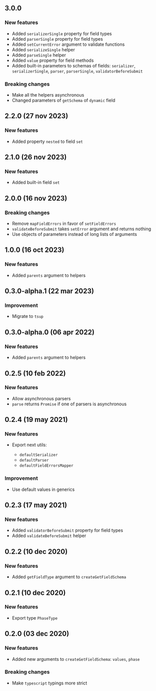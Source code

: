 ## 3.0.0

### New features

- Added `serializerSingle` property for field types
- Added `parserSingle` property for field types
- Added `setCurrentError` argument to validate functions
- Added `serializeSingle` helper
- Added `parseSingle` helper
- Added `value` property for field methods
- Added built-in parameters to schemas of fields: `serializer`, `serializerSingle`, `parser`, `parserSingle`, `validatorBeforeSubmit`

### Breaking changes

- Make all the helpers asynchronous
- Changed parameters of `getSchema` of `dynamic` field

## 2.2.0 (27 nov 2023)

### New features

- Added property `nested` to field `set`

## 2.1.0 (26 nov 2023)

### New features

- Added built-in field `set`

## 2.0.0 (16 nov 2023)

### Breaking changes

- Remove `mapFieldErrors` in favor of `setFieldErrors`
- `validateBeforeSubmit` takes `setError` argument and returns nothing
- Use objects of parameters instead of long lists of arguments

## 1.0.0 (16 oct 2023)

### New features

- Added `parents` argument to helpers

## 0.3.0-alpha.1 (22 mar 2023)

### Improvement

- Migrate to `tsup`

## 0.3.0-alpha.0 (06 apr 2022)

### New features

- Added `parents` argument to helpers

## 0.2.5 (10 feb 2022)

### New features

- Allow asynchronous parsers
- `parse` returns `Promise` if one of parsers is asynchronous

## 0.2.4 (19 may 2021)

### New features

- Export next utils:

  - `defaultSerializer`
  - `defaultParser`
  - `defaultFieldErrorsMapper`

### Improvement

- Use default values in generics

## 0.2.3 (17 may 2021)

### New features

- Added `validatorBeforeSubmit` property for field types
- Added `validateBeforeSubmit` helper

## 0.2.2 (10 dec 2020)

### New features

- Added `getFieldType` argument to `createGetFieldSchema`

## 0.2.1 (10 dec 2020)

### New features

- Export type `PhaseType`

## 0.2.0 (03 dec 2020)

### New features

- Added new arguments to `createGetFieldSchema`: `values`, `phase`

### Breaking changes

- Make `typescript` typings more strict
